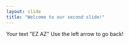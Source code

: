 ```yaml
---
layout: slide
title: "Welcome to our second slide!"
---
```

Your text "EZ AZ" 
Use the left arrow to go back!
